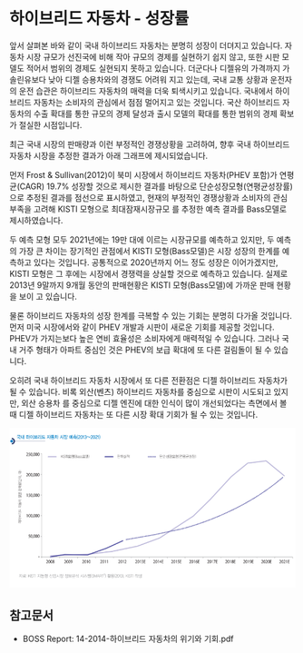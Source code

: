 # 하이브리드 자동차 - 성장률

앞서 살펴본 바와 같이 국내 하이브리드 자동차는 분명히 성장이 더뎌지고 있습니다. 자동차 시장 규모가 선진국에 비해 작아 규모의 경제를 실현하기 쉽지 않고, 또한 시판 모델도 적어서 범위의 경제도 실현되지 못하고 있습니다. 더군다나 디젤유의 가격까지 가솔린유보다 낮아 디젤 승용차와의 경쟁도 어려워
지고 있는데, 국내 교통 상황과 운전자의 운전 습관은 하이브리드 자동차의 매력을 더욱 퇴색시키고 있습니다. 국내에서 하이브리드 자동차는 소비자의 관심에서 점점 멀어지고 있는 것입니다. 국산 하이브리드 자동차의 수출 확대를 통한 규모의 경제 달성과 출시 모델의 확대를 통한 범위의 경제 확보가 절실한 시점입니다.

최근 국내 시장의 판매량과 이런 부정적인 경쟁상황을 고려하여, 향후 국내 하이브리드 자동차 시장을 추정한 결과가 아래 그래프에 제시되었습니다.

먼저 Frost & Sullivan(2012)이 북미 시장에서 하이브리드 자동차(PHEV 포함)가 연평균(CAGR) 19.7% 성장할 것으로 제시한 결과를 바탕으로 단순성장모형(연평균성장률)으로 추정된 결과를 점선으로 표시하였고, 현재의 부정적인 경쟁상황과 소비자의 관심 부족을 고려해 KISTI 모형으로 최대잠재시장규모
를 추정한 예측 결과를 Bass모델로 제시하였습니다.

두 예측 모형 모두 2021년에는 19만 대에 이르는 시장규모를 예측하고 있지만, 두 예측의 가장 큰 차이는 장기적인 관점에서 KISTI 모형(Bass모델)은 시장 성장의 한계를 예측하고 있다는 것입니다. 공통적으로 2020년까지 어느 정도 성장은 이어가겠지만, KISTI 모형은 그 후에는 시장에서 경쟁력을 상실할 것으로 예측하고 있습니다. 실제로 2013년 9말까지 9개월 동안의 판매현황은 KISTI 모형(Bass모델)에 가까운 판매 현황을 보이
고 있습니다.

물론 하이브리드 자동차의 성장 한계를 극복할 수 있는 기회는 분명히 다가올 것입니다. 먼저 미국 시장에서와 같이 PHEV 개발과 시판이 새로운 기회를 제공할 것입니다. PHEV가 가지는보다 높은 연비 효율성은 소비자에게 매력적일 수 있습니다. 그러나 국내 거주 형태가 아파트 중심인 것은 PHEV의 보급 확대에 또 다른 걸림돌이 될 수 있습니다.

오히려 국내 하이브리드 자동차 시장에서 또 다른 전환점은 디젤 하이브리드 자동차가 될 수 있습니다. 비록 외산(벤츠) 하이브리드 자동차를 중심으로 시판이 시도되고 있지만, 외산 승용차 를 중심으로 디젤 엔진에 대한 인식이 많이 개선되었다는 측면에서 볼 때 디젤 하이브리드 자동차는 또 다른 시장 확대 기회가 될 수 있는 것입니다.


![하이브리드_및_디젤승용차_경쟁현황](./images/하이브리드자동차_Q14_1_4.PNG)


## 참고문서
- BOSS Report: 14-2014-하이브리드 자동차의 위기와 기회.pdf

